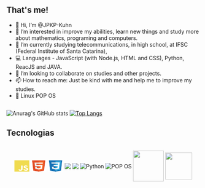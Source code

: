 
  ## That's me!
    
  - 👋 Hi, I’m @JPKP-Kuhn
- 👀 I’m interested in improve my abilities, learn new things and study more about mathematics, programing and computers.
- 🌱 I’m currently studying telecommunications, in high school, at IFSC (Federal Institute of Santa Catarina), 
- 💻 Languages - JavaScript (with Node.js, HTML and CSS), Python, ReacJS and JAVA.
- 💞️ I’m looking to collaborate on studies and other projects.
- 📫 How to reach me: Just be kind with me and help me to improve my studies.
- 🐧 Linux POP OS

##
![Anurag's GitHub stats](https://github-readme-stats.vercel.app/api?username=JPKP-Kuhn&show_icons=true&theme=radical)
[![Top Langs](https://github-readme-stats.vercel.app/api/top-langs/?username=JPKP-Kuhn&layout=compact&theme=radical)](https://github.com/anuraghazra/github-readme-stats)

 ## Tecnologias
  <div style="display: inline_block" align="center"><br>
  <img align="center" alt="JS" height="30" width="40" src="https://raw.githubusercontent.com/devicons/devicon/master/icons/javascript/javascript-plain.svg" />
  <img align="center" alt="HTML" height="30" width="40" src="https://raw.githubusercontent.com/devicons/devicon/master/icons/html5/html5-original.svg" />
  <img align="center" alt="CSS" height="30" width="40" src="https://raw.githubusercontent.com/devicons/devicon/master/icons/css3/css3-original.svg" />
  <img align="center" src="https://img.shields.io/badge/Node.js-43853D?" style=for-the-badge&logo=node.js&logoColor="white" />
  <img align="center" src="https://img.shields.io/badge/Arduino_IDE-00979D?" style=for-the-badge&logo=arduino&logoColor="white"/>
  <img align="center" alt="Python" height="50" width="50"src="https://s3.dualstack.us-east-2.amazonaws.com/pythondotorg-assets/media/community/logos/python-logo-only.png" />
  <img align='center'  height="50" width="50" alt="POP OS" src="https://pop.system76.com/icon-512.png">
  <img align='center' height="80" width="80" src="https://upload.wikimedia.org/wikipedia/pt/3/30/Java_programming_language_logo.svg">
  <img align='center' height="70" width="70" src="https://cdn.worldvectorlogo.com/logos/react-2.svg">

<!---
JPKP-Kuhn/JPKP-Kuhn is a ✨ special ✨ repository because its `README.md` (this file) appears on your GitHub profile.
You can click the Preview link to take a look at your changes.
--->
